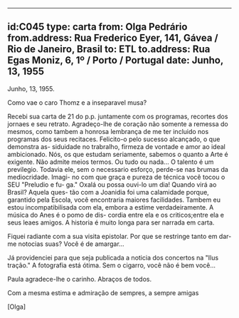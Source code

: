  
---
id:C045
type: carta
from: Olga Pedrário
from.address: Rua Frederico Eyer, 141, Gávea / Rio de Janeiro, Brasil
to: ETL
to.address: Rua Egas Moniz, 6, 1º / Porto / Portugal
date: Junho, 13, 1955
---


Junho, 13, 1955.

Como vae o caro Thomz e a inseparavel musa?

Recebi sua carta de 21 do p.p. juntamente com os programas, recortes dos
jornaes e seu retrato. Agradeço-lhe de coração não somente a remessa do
mesmos, como tambem a honrosa lembrança de me ter incluido nos programas
dos seus recitaces. Felicito-o pelo sucesso alcançado, o que demonstra as-
siduidade no trabralho, firmeza de vontade e amor ao ideal ambicionado.
Nós, os que estudam seriamente, sabemos o quanto a Arte é exigente. Não
admite meios termos. Ou tudo ou nada... O talento é um previlegio. Todavia
ele, sem o necessario esforço, perde-se nas brumas da mediocridade. Imagi-
no com que graça e pureza de técnica você tocou o SEU "Preludio e fu-
ga." Oxalá ou possa ouvi-lo um dia! Quando virá ao Brasil? Aquela ques-
tão com a Joanidia foi uma calamidade porque, garantido pela Escola, você
encontraria maiores facilidades. Tambem eu estou incompatibilisada com
ela, embora a estime verdadeiramente. A música do Anes é o pomo de dis-
cordia entre ela e os criticos;entre ela e seus leaes amigos. A historia
é muito longa para ser narrada em carta.

Fiquei radiante com a sua visita epistolar. Por que se restringe tanto
em dar-me notocias suas? Você é de amargar...

Já providenciei para que seja publicada a noticia dos concertos na "Ilus
tração." A fotografia está ótima. Sem o cigarro, você não é bem você...

Paula agradece-lhe o carinho. Abraços de todos.

Com a mesma estima e admiração de sempres, a sempre amigas

[Olga]
 
